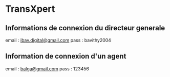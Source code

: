 # TransXpert

## Informations de connexion du directeur generale

email : ibav.digital@gmail.com
pass : bavithy2004


## Information de connexion d'un agent

email : balga@gmail.com
pass : 123456

